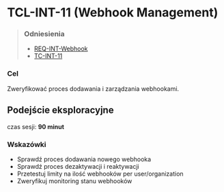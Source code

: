 # TCL-INT-11 (Webhook Management)
> ### Odniesienia
> - [REQ-INT-Webhook](https://github.com/KWAK-testing/Formbricks-tests/blob/main/docs/requirements.md#req-int-webhooks)
> - [TC-INT-11](https://github.com/KWAK-testing/Formbricks-tests/blob/main/docs/test-cases/high-level/integrations.md#tc-int-11)

### Cel
Zweryfikować proces dodawania i zarządzania webhookami.

## Podejście eksploracyjne
czas sesji: **90 minut**

### Wskazówki
- Sprawdź proces dodawania nowego webhooka
- Sprawdź proces dezaktywacji i reaktywacji
- Przetestuj limity na ilość webhooków per user/organization
- Zweryfikuj monitoring stanu webhooków
